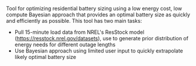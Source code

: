 Tool for optimizing residential battery sizing using a low energy cost, low compute Bayesian approach that provides an optimal battery size as quickly and efficiently as possible. 
This tool has two main tasks:
- Pull 15-minute load data from NREL's ResStock model (https://resstock.nrel.gov/datasets), use to generate prior distribution of energy needs for different outage lengths
- Use Bayesian approach using limited user input to quickly extrapolate likely optimal battery size
